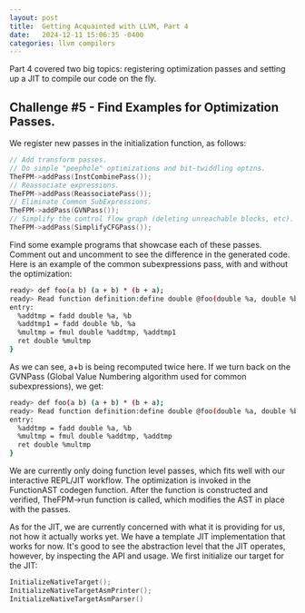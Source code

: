 ```yaml
---
layout: post
title:  Getting Acquainted with LLVM, Part 4
date:   2024-12-11 15:06:35 -0400
categories: llvm compilers
---
```


Part 4 covered two big topics: registering optimization passes and setting up a JIT to compile our code on the fly. 
## Challenge #5 - Find Examples for Optimization Passes. 

We register new passes in the initialization function, as follows:

```cpp
// Add transform passes.
// Do simple "peephole" optimizations and bit-twiddling optzns.
TheFPM->addPass(InstCombinePass());
// Reassociate expressions.
TheFPM->addPass(ReassociatePass());
// Eliminate Common SubExpressions.
TheFPM->addPass(GVNPass());
// Simplify the control flow graph (deleting unreachable blocks, etc).
TheFPM->addPass(SimplifyCFGPass());
```

Find some example programs that showcase each of these passes. Comment out and uncomment to see the difference in the generated code. Here is an example of the common subexpressions pass, with and without the optimization:

```bash
ready> def foo(a b) (a + b) * (b + a);
ready> Read function definition:define double @foo(double %a, double %b) {
entry:
  %addtmp = fadd double %a, %b
  %addtmp1 = fadd double %b, %a
  %multmp = fmul double %addtmp, %addtmp1
  ret double %multmp
}
```

As we can see, a+b is being recomputed twice here. If we turn back on the GVNPass (Global Value Numbering algorithm used for common subexpressions), we get: 

```bash
ready> def foo(a b) (a + b) * (b + a);
ready> Read function definition:define double @foo(double %a, double %b) {
entry:
  %addtmp = fadd double %a, %b
  %multmp = fmul double %addtmp, %addtmp
  ret double %multmp
}
```

We are currently only doing function level passes, which fits well with our interactive REPL/JIT workflow. The optimization is invoked in the FunctionAST codegen function. After the function is constructed and verified, TheFPM->run function is called, which modifies the AST in place with the passes. 

As for the JIT, we are currently concerned with what it is providing for us, not how it actually works yet. We have a template JIT implementation that works for now. It's good to see the abstraction level that the JIT operates, however, by inspecting the API and usage. We first initialize our target for the JIT: 

```cpp
InitializeNativeTarget();
InitializeNativeTargetAsmPrinter();
InitializeNativeTargetAsmParser()
```


